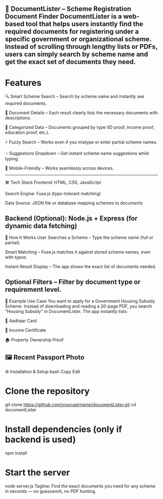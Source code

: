 📂 DocumentLister – Scheme Registration Document Finder
DocumentLister is a web-based tool that helps users instantly find the required documents for registering under a specific government or organizational scheme.
Instead of scrolling through lengthy lists or PDFs, users can simply search by scheme name and get the exact set of documents they need.
------------------------------------------------------------------------------------------------------------------------------------------------------------------
# Features
🔍 Smart Scheme Search – Search by scheme name and instantly see required documents.

📄 Document Details – Each result clearly lists the necessary documents with descriptions.

📑 Categorized Data – Documents grouped by type (ID proof, income proof, education proof, etc.).

⚡ Fuzzy Search – Works even if you mistype or enter partial scheme names.

💡 Suggestions Dropdown – Get instant scheme name suggestions while typing.

📱 Mobile-Friendly – Works seamlessly across devices.

-------------------------------------------------------------------------------------------------------------------------------------------------------------------
🛠️ Tech Stack
Frontend: HTML, CSS, JavaScript

Search Engine: Fuse.js (typo-tolerant matching)

Data Source: JSON file or database mapping schemes to documents

Backend (Optional): Node.js + Express (for dynamic data fetching)
-------------------------------------------------------------------------------------------------------------------------------------------------------------------
📜 How It Works
User Searches a Scheme – Type the scheme name (full or partial).

Smart Matching – Fuse.js matches it against stored scheme names, even with typos.

Instant Result Display – The app shows the exact list of documents needed.

Optional Filters – Filter by document type or requirement level.
-------------------------------------------------------------------------------------------------------------------------------------------------------------------
📂 Example Use Case
You want to apply for a Government Housing Subsidy Scheme.
Instead of downloading and reading a 20-page PDF, you search "Housing Subsidy" in DocumentLister.
The app instantly lists:

🪪 Aadhaar Card

📜 Income Certificate

🏠 Property Ownership Proof

🖼️ Recent Passport Photo
-------------------------------------------------------------------------------------------------------------------------------------------------------------------
⚙️ Installation & Setup
bash
Copy
Edit
# Clone the repository
git clone https://github.com/yourusername/documentLister.git
cd documentLister

# Install dependencies (only if backend is used)
npm install

# Start the server
node server.js
Tagline: Find the exact documents you need for any scheme in seconds — no guesswork, no PDF hunting.

